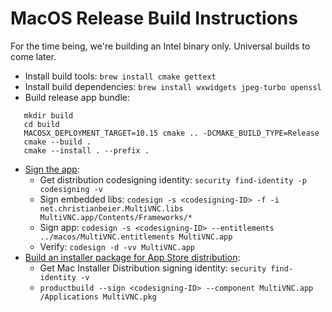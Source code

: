 # MacOS Release Build Instructions

For the time being, we're building an Intel binary only. Universal builds to come later.

- Install build tools: `brew install cmake gettext`
- Install build dependencies: `brew install wxwidgets jpeg-turbo openssl`
- Build release app bundle:
```
   mkdir build
   cd build
   MACOSX_DEPLOYMENT_TARGET=10.15 cmake .. -DCMAKE_BUILD_TYPE=Release
   cmake --build .
   cmake --install . --prefix .
```
- [Sign the app](https://developer.apple.com/documentation/xcode/creating-distribution-signed-code-for-the-mac):
  - Get distribution codesigning identity: `security find-identity -p codesigning -v`
  - Sign embedded libs: `codesign -s <codesigning-ID> -f -i net.christianbeier.MultiVNC.libs MultiVNC.app/Contents/Frameworks/*`
  - Sign app: `codesign -s <codesigning-ID> --entitlements ../macos/MultiVNC.entitlements MultiVNC.app`
  - Verify: `codesign -d -vv MultiVNC.app`
- [Build an installer package for App Store distribution](https://developer.apple.com/documentation/xcode/packaging-mac-software-for-distribution):
  - Get Mac Installer Distribution signing identity: `security find-identity -v`
  - `productbuild --sign <codesigning-ID> --component MultiVNC.app /Applications MultiVNC.pkg`
